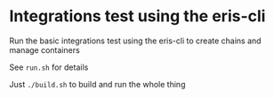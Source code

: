 # Integrations test using the eris-cli

Run the basic integrations test using the eris-cli to create chains and manage containers

See `run.sh` for details

Just `./build.sh` to build and run the whole thing
